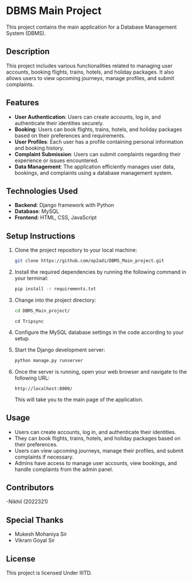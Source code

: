 # DBMS Main Project

This project contains the main application for a Database Management System (DBMS).

## Description

This project includes various functionalities related to managing user accounts, booking flights, trains, hotels, and holiday packages. It also allows users to view upcoming journeys, manage profiles, and submit complaints.

## Features

- **User Authentication**: Users can create accounts, log in, and authenticate their identities securely.
- **Booking**: Users can book flights, trains, hotels, and holiday packages based on their preferences and requirements.
- **User Profiles**: Each user has a profile containing personal information and booking history.
- **Complaint Submission**: Users can submit complaints regarding their experience or issues encountered.
- **Data Management**: The application efficiently manages user data, bookings, and complaints using a database management system.

## Technologies Used

- **Backend**: Django framework with Python
- **Database**: MySQL
- **Frontend**: HTML, CSS, JavaScript

## Setup Instructions
1. Clone the project repository to your local machine:

    ```bash
    git clone https://github.com/op2adi/DBMS_Main_project.git
    ```

    
2. Install the required dependencies by running the following command in your terminal:

    ```bash
    pip install -r requirements.txt
    ```

3. Change into the project directory:

    ```bash
    cd DBMS_Main_project/
    ```
    ```
    cd Tripsync
    ```

4. Configure the MySQL database settings in the code according to your setup.


5. Start the Django development server:

    ```bash
    python manage.py runserver
    ```

6. Once the server is running, open your web browser and navigate to the following URL:

    ```
    http://localhost:8000/
    ```

    This will take you to the main page of the application.

## Usage

- Users can create accounts, log in, and authenticate their identities.
- They can book flights, trains, hotels, and holiday packages based on their preferences.
- Users can view upcoming journeys, manage their profiles, and submit complaints if necessary.
- Admins have access to manage user accounts, view bookings, and handle complaints from the admin panel.

## Contributors

-Nikhil (2022321)

## Special Thanks
- Mukesh Mohaniya Sir
- Vikram Goyal Sir

## License

This project is licensed Under IIITD.

